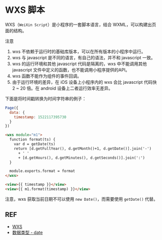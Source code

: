 # WXS 脚本

WXS（`WeiXin Script`）是小程序的一套脚本语言，结合 WXML，可以构建出页面的结构。

注意

1. wxs 不依赖于运行时的基础库版本，可以在所有版本的小程序中运行。
2. wxs 与 javascript 是不同的语言，有自己的语法，并不和 javascript 一致。
3. wxs 的运行环境和其他 javascript 代码是隔离的，wxs 中不能调用其他 javascript 文件中定义的函数，也不能调用小程序提供的API。
4. wxs 函数不能作为组件的事件回调。
5. 由于运行环境的差异，在 iOS 设备上小程序内的 wxs 会比 javascript 代码快 2 ~ 20 倍。在 android 设备上二者运行效率无差异。

下面是将时间戳转换为时间字符串的例子：

```js
Page({
  data: {
    timestamp: 1522117395730
  }
})
```

```html
<wxs module="m1">
  function format(ts) {
    var d = getDate(ts)
    return [d.getFullYear(), d.getMonth()+1, d.getDate()].join('-')
      + ' '
      + [d.getHours(), d.getMinutes(), d.getSeconds()].join(':')
  }

  module.exports.format = format
</wxs>

<view>{{ timestamp }}</view>
<view>{{ m1.format(timestamp) }}</view>
```

注意，wxs 获取当前日期不可以使用 `new Date()`，而需要使用 `getDate()` 代替。

## REF

- [WXS][wxs]
- [数据类型 - date][date]

[wxs]: https://mp.weixin.qq.com/debug/wxadoc/dev/framework/view/wxs/
[date]: https://mp.weixin.qq.com/debug/wxadoc/dev/framework/view/wxs/06datatype.html#date